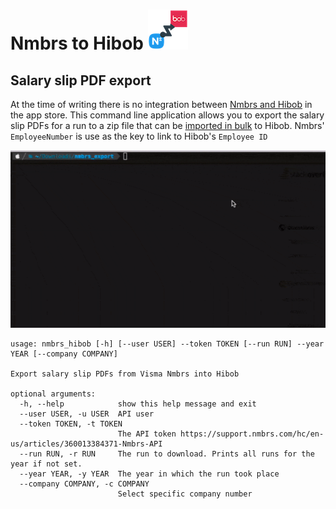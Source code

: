 # Nmbrs to Hibob ![./resources/nmbrs_hibob.png](./resources/nmbrs_hibob_64x64.png)

## Salary slip PDF export
At the time of writing there is no integration between [Nmbrs and Hibob](https://appstore.nmbrs.com/s/hibob) in the app 
store.
This command line application allows you to export the salary slip PDFs for a run to a zip file that can be [imported
in bulk](https://help.hibob.com/hc/en-us/articles/4409775877265-Importing-documents-in-bulk-into-Docs-in-bob) to Hibob.
Nmbrs' `EmployeeNumber` is use as the key to link to Hibob's `Employee ID` 

![Nmbrs Hibob usage](./usage.gif)

```
usage: nmbrs_hibob [-h] [--user USER] --token TOKEN [--run RUN] --year YEAR [--company COMPANY]

Export salary slip PDFs from Visma Nmbrs into Hibob

optional arguments:
  -h, --help            show this help message and exit
  --user USER, -u USER  API user
  --token TOKEN, -t TOKEN
                        The API token https://support.nmbrs.com/hc/en-us/articles/360013384371-Nmbrs-API
  --run RUN, -r RUN     The run to download. Prints all runs for the year if not set.
  --year YEAR, -y YEAR  The year in which the run took place
  --company COMPANY, -c COMPANY
                        Select specific company number
```